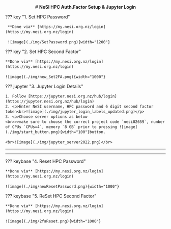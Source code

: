 <center>
# <b>NeSI HPC Auth.Factor Setup & Jupyter Login</b>
</center>

??? key "1. Set HPC Password"

     **Done via** [https://my.nesi.org.nz/login](https://my.nesi.org.nz/login)
     
     ![image](./img/SetPassword.png){width="1200"}

??? key "2. Set HPC Second Factor"  

    **Done via** [https://my.nesi.org.nz/login](https://my.nesi.org.nz/login)

    ![image](./img/new_Set2FA.png){width="1000"}

??? jupyter "3. Jupyter Login Details"

    1. Follow [https://jupyter.nesi.org.nz/hub/login](https://jupyter.nesi.org.nz/hub/login)
    2. <p>Enter NeSI username, HPC password and 6 digit second factor token<br>![image](./img/jupyter_login_labels_updated.png)</p>
    3. <p>Choose server options as below
    <br>>>make sure to choose the correct project code `nesi02659`, number of CPUs `CPUs=4`, memory `8 GB` prior to pressing ![image](./img/start_button.png){width="100"}button.
    
    <br>![image](./img/jupyter_server2022.png)</br>

* * * 
* * * 

??? keybase "4. Reset HPC Password"

    **Done via** [https://my.nesi.org.nz/login](https://my.nesi.org.nz/login)
    
    ![image](./img/newResetPassword.png){width="1000"}

??? keybase "5. ReSet HPC Second Factor" 

    **Done via** [https://my.nesi.org.nz/login](https://my.nesi.org.nz/login)

    ![image](./img/2faReset.png){width="1000"}

